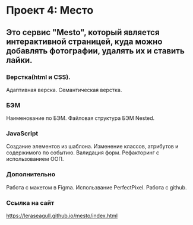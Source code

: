 # Проект 4: Место #

## Это сервис "Mesto", который является интерактивной страницей, куда можно добавлять фотографии, удалять их и ставить лайки.

### Верстка(html и CSS).

Адаптивная верска. Семантическая верстка.

### БЭМ

Наименование по БЭМ. Файловая структура БЭМ Nested.

### JavaScript

Создание элементов из шаблона. Изменение классов, атрибутов и содержимого по событию. Валидация форм. Рефакторинг с использованием ООП.

### Дополнительно

Работа с макетом в Figma. Использвание PerfectPixel. Работа с github.

### Ссылка на сайт

https://leraseagull.github.io/mesto/index.html
